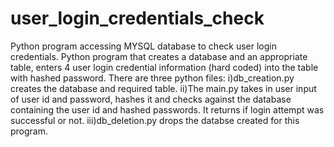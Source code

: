 # user_login_credentials_check
Python program accessing MYSQL database to check user login credentials.
Python program that creates a database and an appropriate table, enters 4 user login credential information (hard coded) into the table with hashed password. There are three python files:
i)db_creation.py creates the database and required table. 
ii)The main.py takes in user input of user id and password, hashes it and checks against the database containing the user id and hashed passwords. It returns if login attempt was successful or not.
iii)db_deletion.py drops the databse created for this program.
